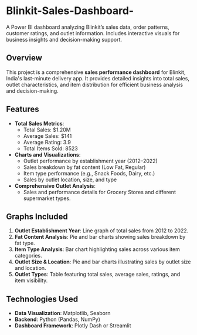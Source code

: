 # Blinkit-Sales-Dashboard-
A Power BI dashboard analyzing Blinkit’s sales data, order patterns, customer ratings, and outlet information. Includes interactive visuals for business insights and decision-making support.

## Overview
This project is a comprehensive **sales performance dashboard** for Blinkit, India's last-minute delivery app. It provides detailed insights into total sales, outlet characteristics, and item distribution for efficient business analysis and decision-making.

## Features
- **Total Sales Metrics**: 
  - Total Sales: $1.20M
  - Average Sales: $141
  - Average Rating: 3.9
  - Total Items Sold: 8523
- **Charts and Visualizations**:
  - Outlet performance by establishment year (2012–2022)
  - Sales breakdown by fat content (Low Fat, Regular)
  - Item type performance (e.g., Snack Foods, Dairy, etc.)
  - Sales by outlet location, size, and type
- **Comprehensive Outlet Analysis**:
  - Sales and performance details for Grocery Stores and different supermarket types.

## Graphs Included
1. **Outlet Establishment Year**: Line graph of total sales from 2012 to 2022.
2. **Fat Content Analysis**: Pie and bar charts showing sales breakdown by fat type.
3. **Item Type Analysis**: Bar chart highlighting sales across various item categories.
4. **Outlet Size & Location**: Pie and bar charts illustrating sales by outlet size and location.
5. **Outlet Types**: Table featuring total sales, average sales, ratings, and item visibility.

## Technologies Used
- **Data Visualization**: Matplotlib, Seaborn
- **Backend**: Python (Pandas, NumPy)
- **Dashboard Framework**: Plotly Dash or Streamlit

